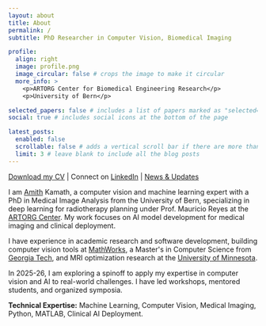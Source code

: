 ```yaml
---
layout: about
title: About
permalink: /
subtitle: PhD Researcher in Computer Vision, Biomedical Imaging

profile:
  align: right
  image: profile.png
  image_circular: false # crops the image to make it circular
  more_info: >
    <p>ARTORG Center for Biomedical Engineering Research</p>
    <p>University of Bern</p>

selected_papers: false # includes a list of papers marked as "selected={true}"
social: true # includes social icons at the bottom of the page

latest_posts:
  enabled: false
  scrollable: false # adds a vertical scroll bar if there are more than 3 new posts items
  limit: 3 # leave blank to include all the blog posts
---
```


[Download my CV](../assets/pdf/amithjkamath_cv.pdf) | Connect on [LinkedIn](https://www.linkedin.com/in/amithjkamath/) | [News & Updates](/news/)

I am [Amith](https://en.wikipedia.org/wiki/Amit) Kamath, a computer vision and machine learning expert with a PhD in Medical Image Analysis from the University of Bern, specializing in deep learning for radiotherapy planning under Prof. Mauricio Reyes at the [ARTORG Center](https://www.artorg.unibe.ch). My work focuses on AI model development for medical imaging and clinical deployment.

I have experience in academic research and software development, building computer vision tools at [MathWorks](https://www.mathworks.com/products/computer-vision.html), a Master's in Computer Science from [Georgia Tech](https://omscs.gatech.edu), and MRI optimization research at the [University of Minnesota](https://www.ece.umn.edu).

In 2025-26, I am exploring a spinoff to apply my expertise in computer vision and AI to real-world challenges. I have led workshops, mentored students, and organized symposia.

**Technical Expertise:** Machine Learning, Computer Vision, Medical Imaging, Python, MATLAB, Clinical AI Deployment.